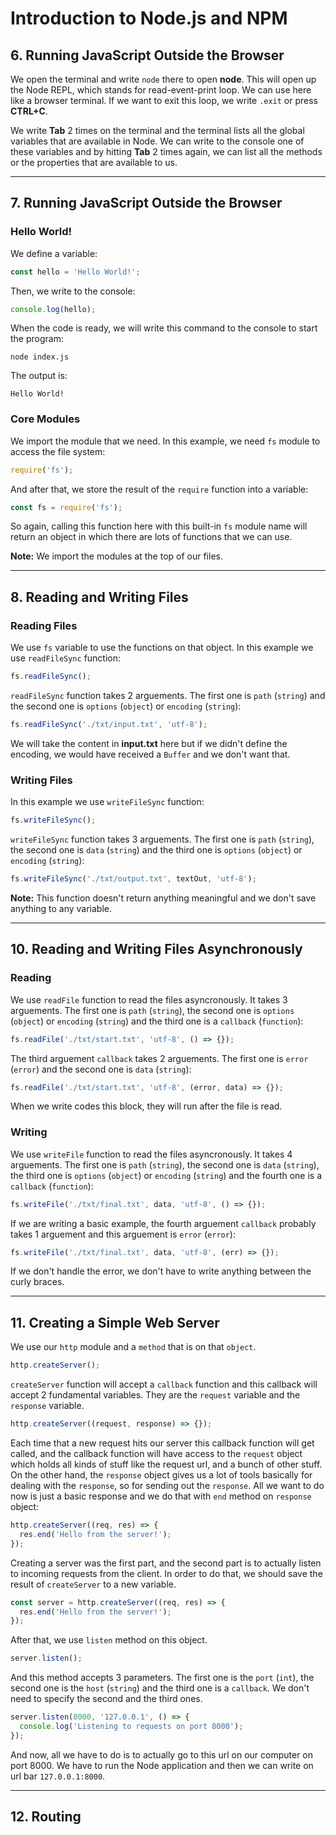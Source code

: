 # Introduction to Node.js and NPM

## 6. Running JavaScript Outside the Browser

We open the terminal and write `node` there to open **node**. This will open up the Node REPL, which stands for read-event-print loop. We can use here like a browser terminal. If we want to exit this loop, we write `.exit` or press **CTRL+C**.

We write **Tab** 2 times on the terminal and the terminal lists all the global variables that are available in Node. We can write to the console one of these variables and by hitting **Tab** 2 times again, we can list all the methods or the properties that are available to us.

---

## 7. Running JavaScript Outside the Browser

### Hello World!

We define a variable:

```javascript
const hello = 'Hello World!';
```

Then, we write to the console:

```javascript
console.log(hello);
```

When the code is ready, we will write this command to the console to start the program:

```shell
node index.js
```

The output is:

```shell
Hello World!
```

### Core Modules

We import the module that we need. In this example, we need `fs` module to access the file system:

```javascript
require('fs');
```

And after that, we store the result of the `require` function into a variable:

```javascript
const fs = require('fs');
```

So again, calling this function here with this built-in `fs` module name will return an object in which there are lots of functions that we can use.

**Note:** We import the modules at the top of our files.

---

## 8. Reading and Writing Files

### Reading Files

We use `fs` variable to use the functions on that object. In this example we use `readFileSync` function:

```javascript
fs.readFileSync();
```

`readFileSync` function takes 2 arguements. The first one is `path` (`string`) and the second one is `options` (`object`) or `encoding` (`string`):

```javascript
fs.readFileSync('./txt/input.txt', 'utf-8');
```

We will take the content in **input.txt** here but if we didn't define the encoding, we would have received a `Buffer` and we don't want that.

### Writing Files

In this example we use `writeFileSync` function:

```javascript
fs.writeFileSync();
```

`writeFileSync` function takes 3 arguements. The first one is `path` (`string`), the second one is `data` (`string`) and the third one is `options` (`object`) or `encoding` (`string`):

```javascript
fs.writeFileSync('./txt/output.txt', textOut, 'utf-8');
```

**Note:** This function doesn't return anything meaningful and we don't save anything to any variable.

---

## 10. Reading and Writing Files Asynchronously

### Reading

We use `readFile` function to read the files asyncronously. It takes 3 arguements. The first one is `path` (`string`), the second one is `options` (`object`) or `encoding` (`string`) and the third one is a `callback` (`function`):

```javascript
fs.readFile('./txt/start.txt', 'utf-8', () => {});
```

The third arguement `callback` takes 2 arguements. The first one is `error` (`error`) and the second one is `data` (`string`):

```javascript
fs.readFile('./txt/start.txt', 'utf-8', (error, data) => {});
```

When we write codes this block, they will run after the file is read.

### Writing

We use `writeFile` function to read the files asyncronously. It takes 4 arguements. The first one is `path` (`string`), the second one is `data` (`string`), the third one is `options` (`object`) or `encoding` (`string`) and the fourth one is a `callback` (`function`):

```javascript
fs.writeFile('./txt/final.txt', data, 'utf-8', () => {});
```

If we are writing a basic example, the fourth arguement `callback` probably takes 1 arguement and this arguement is `error` (`error`):

```javascript
fs.writeFile('./txt/final.txt', data, 'utf-8', (err) => {});
```

If we don't handle the error, we don't have to write anything between the curly braces.

---

## 11. Creating a Simple Web Server

We use our `http` module and a `method` that is on that `object`.

```javascript
http.createServer();
```

`createServer` function will accept a `callback` function and this callback will accept 2 fundamental variables. They are the `request` variable and the `response` variable.

```javascript
http.createServer((request, response) => {});
```

Each time that a new request hits our server this callback function will get called, and the callback function will have access to the `request` object which holds all kinds of stuff like the request url, and a bunch of other stuff. On the other hand, the `response` object gives us a lot of tools basically for dealing with the `response`, so for sending out the `response`. All we want to do now is just a basic response and we do that with `end` method on `response` object:

```javascript
http.createServer((req, res) => {
  res.end('Hello from the server!');
});
```

Creating a server was the first part, and the second part is to actually listen to incoming requests from the client. In order to do that, we should save the result of `createServer` to a new variable.

```javascript
const server = http.createServer((req, res) => {
  res.end('Hello from the server!');
});
```

After that, we use `listen` method on this object.

```javascript
server.listen();
```

And this method accepts 3 parameters. The first one is the `port` (`int`), the second one is the `host` (`string`) and the third one is a `callback`. We don't need to specify the second and the third ones.

```javascript
server.listen(8000, '127.0.0.1', () => {
  console.log('Listening to requests on port 8000');
});
```

And now, all we have to do is to actually go to this url on our computer on port 8000. We have to run the Node application and then we can write on url bar `127.0.0.1:8000`.

---

## 12. Routing
